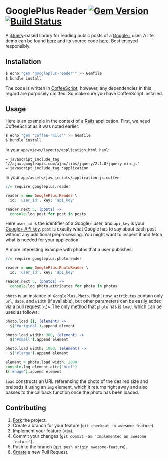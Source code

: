 # GooglePlus Reader [![Gem Version](https://badge.fury.io/rb/googleplus-reader.svg)](http://badge.fury.io/rb/googleplus-reader) [![Build Status](https://travis-ci.org/IvanUkhov/googleplus-reader.svg?branch=master)](https://travis-ci.org/IvanUkhov/googleplus-reader)

A [jQuery](http://jquery.com)-based library for reading public posts of a
[Google+](https://plus.google.com) user. A life demo can be found
[here](http://ivanukhov.com) and its source code
[here](https://github.com/IvanUkhov/photography). Best enjoyed responsibly.

## Installation

```bash
$ echo "gem 'googleplus-reader'" >> Gemfile
$ bundle install
```

The code is written in [CoffeeScript](http://coffeescript.org); however,
any dependencies in this regard are purposely omitted. So make sure you
have CoffeeScript installed.

## Usage

Here is an example in the context of a [Rails](http://rubyonrails.org)
application. First, we need CoffeeScript as it was noted earlier:

```bash
$ echo "gem 'coffee-rails'" >> Gemfile
$ bundle install
```

In your `app/views/layouts/application.html.haml`:

```haml
= javascript_include_tag '//ajax.googleapis.com/ajax/libs/jquery/2.1.0/jquery.min.js'
= javascript_include_tag :application
```

In your `app/assets/javascripts/application.js.coffee`:

```coffee
//= require googleplus.reader

reader = new GooglePlus.Reader \
  id: 'user_id', key: 'api_key'

reader.next 5, (posts) ->
  console.log post for post in posts
```

Here `user_id` is the identifier of a Google+ user, and `api_key` is your
[Google+ API key](https://developers.google.com/+/api/oauth).
`post` is exactly what Google has to say about each post without any
additional preprocessing. You might want to inspect it and fetch what is
needed for your application.

A more interesting example with photos that a user publishes:

```coffee
//= require googleplus.photoreader

reader = new GooglePlus.PhotoReader \
  id: 'user_id', key: 'api_key'

reader.next 5, (photos) ->
  console.log photo.attributes for photo in photos
```

`photo` is an instance of `GooglePlus.Photo`. Right now, `attributes`
contain only `url`, `date`, and `width` (if available), but other parameters
can be easily added via a pull request >:)~ The only method that `photo`
has is `load`, which can be used as follows:

```coffee
photo.load {}, (element) ->
  $('#original').append element

photo.load width: 300, (element) ->
  $('#small').append element

photo.load width: 1000, (element) ->
  $('#large').append element

element = photo.load width: 2000
console.log element.attr('href')
$('#huge').append element
```

`load` constructs an URL referencing the photo of the desired size and
preloads it using an `img` element, which it returns right away and also
passes to the callback function once the photo has been loaded.

## Contributing

1. [Fork](https://help.github.com/articles/fork-a-repo) the project.
2. Create a branch for your feature (`git checkout -b awesome-feature`).
3. Implement your feature (`vim`).
4. Commit your changes (`git commit -am 'Implemented an awesome feature'`).
5. Push to the branch (`git push origin awesome-feature`).
6. [Create](https://help.github.com/articles/creating-a-pull-request)
   a new Pull Request.
